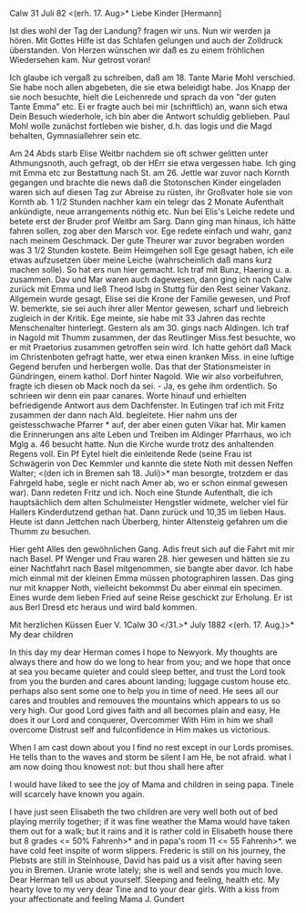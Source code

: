  Calw 31 Juli 82
 <(erh. 17. Aug>*
Liebe Kinder [Hermann]

Ist dies wohl der Tag der Landung? fragen wir uns. Nun wir werden ja hören. Mit Gottes Hilfe ist das Schlafen gelungen und auch der Zolldruck überstanden. Von Herzen wünschen wir daß es zu einem fröhlichen Wiedersehen kam. Nur getrost voran!

Ich glaube ich vergaß zu schreiben, daß am 18. Tante Marie Mohl verschied. Sie habe noch allen abgebeten, die sie etwa beleidigt habe. Jos Knapp der sie noch besuchte, hielt die Leichenrede und sprach da von "der guten Tante Emma" etc. Ei er fragte auch bei mir (schriftlich) an, wann sich etwa Dein Besuch wiederhole, ich bin aber die Antwort schuldig geblieben. Paul Mohl wolle zunächst fortleben wie bisher, d.h. das logis und die Magd behalten, Gymnasiallehrer sein etc.

Am 24 Abds starb Elise Weitbr nachdem sie oft schwer gelitten unter Athmungsnoth, auch gefragt, ob der HErr sie etwa vergessen habe. Ich ging mit Emma etc zur Bestattung nach St. am 26. Jettle war zuvor nach Kornth gegangen und brachte die news daß die Stotonschen Kinder eingeladen waren sich auf diesen Tag zur Abreise zu rüsten, ihr Großvater hole sie von Kornth ab. 1 1/2 Stunden nachher kam ein telegr das 2 Monate Aufenthalt ankündigte, neue arrangements nöthig etc. Nun bei Elis's Leiche redete und betete erst der Bruder prof Weitbr am Sarg. Dann ging man hinaus, ich hätte fahren sollen, zog aber den Marsch vor. Ege redete einfach und wahr, ganz nach meinem Geschmack. Der gute Theurer war zuvor begraben worden was 3 1/2 Stunden kostete. Beim Heimgehen soll Ege gesagt haben, ich eile etwas aufzusetzen über meine Leiche (wahrscheinlich daß mans kurz machen solle). So hat ers nun hier gemacht. Ich traf mit Bunz, Haering u. a. zusammen. Dav und Mar waren auch dagewesen, dann ging ich nach Calw zurück mit Emma und ließ Theod Isbg in Stuttg für den Rest seiner Vakanz. Allgemein wurde gesagt, Elise sei die Krone der Familie gewesen, und Prof W. bemerkte, sie sei auch ihrer aller Mentor gewesen, scharf und liebreich zugleich in der Kritik. Ege meinte, sie habe mit 33 Jahren das rechte Menschenalter hinterlegt. 
Gestern als am 30. gings nach Aldingen. Ich traf in Nagold mit Thumm zusammen, der das Reutlinger Miss.fest besuchte, wo er mit Praetorius zusammen getroffen sein wird. Ich hatte gehört daß Mack im Christenboten gefragt hatte, wer etwa einen kranken Miss. in eine luftige Gegend berufen und herbergen wolle. Das that der Stationsmeister in Gündringen, einem kathol. Dorf hinter Nagold. Wie wir also vorbeifuhren, fragte ich diesen ob Mack noch da sei. - Ja, es gehe ihm ordentlich. So schrieen wir denn ein paar canares. Worte hinauf und erhielten befriedigende Antwort aus dem Dachfenster. In Eutingen traf ich mit Fritz zusammen der dann nach Ald. begleitete. Hier nahm uns der geistesschwache Pfarrer <Hortz>* auf, der aber einen guten Vikar hat. Mir kamen die Erinnerungen ans alte Leben und Treiben im Aldinger Pfarrhaus, wo ich Mglg a. 46 besucht hatte. Nun die Kirche wurde trotz des anhaltenden Regens voll. Ein Pf Eytel hielt die einleitende Rede (seine Frau ist Schwägerin von Dec Kemmler und kannte die stete Noth mit dessen Neffen Walter; <(den ich in Bremen sah 18. Juli)>* man besorgte, trotzdem er das Fahrgeld habe, segle er nicht nach Amer ab, wo er schon einmal gewesen war). Dann redeten Fritz und ich. Noch eine Stunde Aufenthalt, die ich hauptsächlich dem alten Schulmeister Hengstler widmete, welcher viel für Hallers Kinderdutzend gethan hat. Dann zurück und 10,35 im lieben Haus. Heute ist dann Jettchen nach Überberg, hinter Altensteig gefahren um die Thumm zu besuchen.

Hier geht Alles den gewöhnlichen Gang. Adis freut sich auf die Fahrt mit mir nach Basel. Pf Wenger und Frau waren 28. hier gewesen und hätten sie zu einer Nachtfahrt nach Basel mitgenommen, sie bangte aber davor. Ich habe mich einmal mit der kleinen Emma müssen photographiren lassen. Das ging nur mit knapper Noth, vielleicht bekommst Du aber einmal ein specimen. Eines wurde dem lieben Fried auf seine Reise geschickt zur Erholung. Er ist aus Berl Dresd etc heraus und wird bald kommen.

Mit herzlichen Küssen
 Euer V.
 1Calw 30 </31.>* July 1882
 <(erh. 17. Aug.)>*
My dear children

In this day my dear Herman comes I hope to Newyork. My thoughts are always there and how do we long to hear from you; and we hope that once at sea you became quieter and could sleep better, and trust the Lord took from you the burden and cares abount landing; luggage custom house etc. perhaps also sent some one to help you in time of need. He sees all our cares and troubles and remouves the mountains which appears to us so very high. Our good Lord gives faith and all becomes plain and easy, He does it our Lord and conquerer, Overcommer With Him in him we shall overcome Distrust self and fulconfidence in Him makes us victorious.

When I am cast down about you I find no rest except in our Lords promises. He tells than to the waves and storm be silent I am He, be not afraid. what I am now doing thou knowest not: but thou shall here after

I would have liked to see the joy of Mama and children in seing papa. Tinele will scarcely have known you again.

I have just seen Elisabeth the two children are very well both out of bed playing merrily together; if it was fine weather the Mama would have taken them out for a walk; but it rains and it is rather cold in Elisabeth house there but 8 grades <= 50% Fahrenh>* and in papa's room 11 <= 55 Fahrenh>*. we have cold feet inspite of worm slippers. Frederic is still on his journey, the Plebsts are still in Steinhouse, David has paid us a visit after having seen you in Bremen. Uranie wrote lately; she is well and sends you much love. Dear Herman tell us about yourself. Sleeping and feeling, health etc. My hearty love to my very dear Tine and to your dear girls. With a kiss from your affectionate and feeling Mama
 J. Gundert
